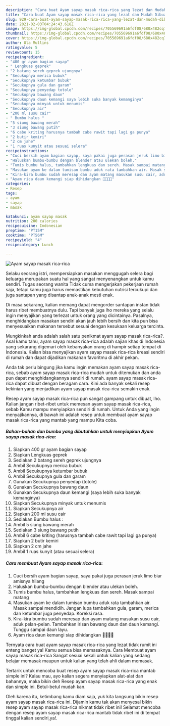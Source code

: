 ```yaml
---
description: "Cara buat Ayam sayap masak rica-rica yang lezat dan Mudah Dibuat"
title: "Cara buat Ayam sayap masak rica-rica yang lezat dan Mudah Dibuat"
slug: 929-cara-buat-ayam-sayap-masak-rica-rica-yang-lezat-dan-mudah-dibuat
date: 2021-02-03T04:24:43.618Z
image: https://img-global.cpcdn.com/recipes/705569691a6fdf08/680x482cq70/ayam-sayap-masak-rica-rica-foto-resep-utama.jpg
thumbnail: https://img-global.cpcdn.com/recipes/705569691a6fdf08/680x482cq70/ayam-sayap-masak-rica-rica-foto-resep-utama.jpg
cover: https://img-global.cpcdn.com/recipes/705569691a6fdf08/680x482cq70/ayam-sayap-masak-rica-rica-foto-resep-utama.jpg
author: Ola Mullins
ratingvalue: 5
reviewcount: 15
recipeingredient:
- "400 gr ayam bagian sayap"
- " Lengkuas geprek"
- "2 batang sereh geprek ujungnya"
- "Secukupnya merica bubuk"
- "Secukupnya ketumbar bubuk"
- "Secukupnya gula dan garam"
- "Secukupnya penyedap totole"
- "Secukupnya bawang daun"
- "Secukupnya daun kemangi saya lebih suka banyak kemanginya"
- "Secukupnya minyak untuk menumis"
- "Secukupnya air"
- "200 ml susu cair"
- " Bumbu halus "
- "5 siung bawang merah"
- "3 siung bawang putih"
- "6 cabe kriting harusnya tambah cabe rawit tapi lagi ga punya"
- "2 butir kemiri"
- "2 cm jahe"
- "1 ruas kunyit atau sesuai selera"
recipeinstructions:
- "Cuci bersih ayam bagian sayap, saya pakai juga perasan jeruk limo biar amisnya hilang"
- "Haluskan bumbu-bumbu dengan blender atau ulekan boleh."
- "Tumis bumbu halus, tambahkan lengkuas dan sereh. Masak sampai matang"
- "Masukan ayam ke dalam tumisan bumbu aduk rata tambahkan air. Masak sampai mendidih. Jangan lupa tambahkan gula, garam, merica dan ketumbar juga penyedap. Koreksi rasa."
- "Kira-kira bumbu sudah meresap dan ayam matang masukan susu cair, aduk pelan-pelan. Tambahkan irisan bawang daun dan daun kemangi. Tunggu sampai daun layu."
- "Ayam rica daun kemangi siap dihidangkan 🤤🤤🤤🤤"
categories:
- Resep
tags:
- ayam
- sayap
- masak

katakunci: ayam sayap masak 
nutrition: 200 calories
recipecuisine: Indonesian
preptime: "PT15M"
cooktime: "PT56M"
recipeyield: "4"
recipecategory: Lunch

---
```



![Ayam sayap masak rica-rica](https://img-global.cpcdn.com/recipes/705569691a6fdf08/680x482cq70/ayam-sayap-masak-rica-rica-foto-resep-utama.jpg)

Selaku seorang istri, mempersiapkan masakan menggugah selera bagi keluarga merupakan suatu hal yang sangat menyenangkan untuk kamu sendiri. Tugas seorang  wanita Tidak cuma mengerjakan pekerjaan rumah saja, tetapi kamu juga harus memastikan kebutuhan nutrisi tercukupi dan juga santapan yang disantap anak-anak mesti enak.

Di masa  sekarang, kalian memang dapat mengorder santapan instan tidak harus ribet membuatnya dulu. Tapi banyak juga lho mereka yang selalu ingin menyajikan yang terlezat untuk orang yang dicintainya. Pasalnya, menghidangkan masakan sendiri akan jauh lebih bersih dan kita pun bisa menyesuaikan makanan tersebut sesuai dengan kesukaan keluarga tercinta. 



Mungkinkah anda adalah salah satu penikmat ayam sayap masak rica-rica?. Asal kamu tahu, ayam sayap masak rica-rica adalah sajian khas di Indonesia yang sekarang digemari oleh kebanyakan orang di hampir setiap tempat di Indonesia. Kalian bisa menyajikan ayam sayap masak rica-rica kreasi sendiri di rumah dan dapat dijadikan makanan favoritmu di akhir pekan.

Anda tak perlu bingung jika kamu ingin memakan ayam sayap masak rica-rica, sebab ayam sayap masak rica-rica mudah untuk ditemukan dan anda pun dapat menghidangkannya sendiri di rumah. ayam sayap masak rica-rica dapat dibuat dengan beragam cara. Kini ada banyak sekali resep kekinian yang menjadikan ayam sayap masak rica-rica semakin enak.

Resep ayam sayap masak rica-rica pun sangat gampang untuk dibuat, lho. Kalian jangan ribet-ribet untuk memesan ayam sayap masak rica-rica, sebab Kamu mampu menyiapkan sendiri di rumah. Untuk Anda yang ingin menyajikannya, di bawah ini adalah resep untuk membuat ayam sayap masak rica-rica yang mantab yang mampu Kita coba.

<!--inarticleads1-->

##### Bahan-bahan dan bumbu yang dibutuhkan untuk menyiapkan Ayam sayap masak rica-rica:

1. Siapkan 400 gr ayam bagian sayap
1. Siapkan  Lengkuas geprek
1. Sediakan 2 batang sereh geprek ujungnya
1. Ambil Secukupnya merica bubuk
1. Ambil Secukupnya ketumbar bubuk
1. Ambil Secukupnya gula dan garam
1. Gunakan Secukupnya penyedap (totole)
1. Gunakan Secukupnya bawang daun
1. Gunakan Secukupnya daun kemangi (saya lebih suka banyak kemanginya)
1. Siapkan Secukupnya minyak untuk menumis
1. Siapkan Secukupnya air
1. Siapkan 200 ml susu cair
1. Sediakan  Bumbu halus :
1. Ambil 5 siung bawang merah
1. Sediakan 3 siung bawang putih
1. Ambil 6 cabe kriting (harusnya tambah cabe rawit tapi lagi ga punya)
1. Siapkan 2 butir kemiri
1. Siapkan 2 cm jahe
1. Ambil 1 ruas kunyit (atau sesuai selera)




<!--inarticleads2-->

##### Cara membuat Ayam sayap masak rica-rica:

1. Cuci bersih ayam bagian sayap, saya pakai juga perasan jeruk limo biar amisnya hilang
1. Haluskan bumbu-bumbu dengan blender atau ulekan boleh.
1. Tumis bumbu halus, tambahkan lengkuas dan sereh. Masak sampai matang
1. Masukan ayam ke dalam tumisan bumbu aduk rata tambahkan air. Masak sampai mendidih. Jangan lupa tambahkan gula, garam, merica dan ketumbar juga penyedap. Koreksi rasa.
1. Kira-kira bumbu sudah meresap dan ayam matang masukan susu cair, aduk pelan-pelan. Tambahkan irisan bawang daun dan daun kemangi. Tunggu sampai daun layu.
1. Ayam rica daun kemangi siap dihidangkan 🤤🤤🤤🤤




Ternyata cara buat ayam sayap masak rica-rica yang lezat tidak rumit ini enteng banget ya! Kamu semua bisa memasaknya. Cara Membuat ayam sayap masak rica-rica Sangat sesuai sekali untuk kalian yang sedang belajar memasak maupun untuk kalian yang telah ahli dalam memasak.

Tertarik untuk mencoba buat resep ayam sayap masak rica-rica mantab simple ini? Kalau mau, ayo kalian segera menyiapkan alat-alat dan bahannya, maka bikin deh Resep ayam sayap masak rica-rica yang enak dan simple ini. Betul-betul mudah kan. 

Oleh karena itu, ketimbang kamu diam saja, yuk kita langsung bikin resep ayam sayap masak rica-rica ini. Dijamin kamu tak akan menyesal bikin resep ayam sayap masak rica-rica nikmat tidak ribet ini! Selamat mencoba dengan resep ayam sayap masak rica-rica mantab tidak ribet ini di tempat tinggal kalian sendiri,ya!.

